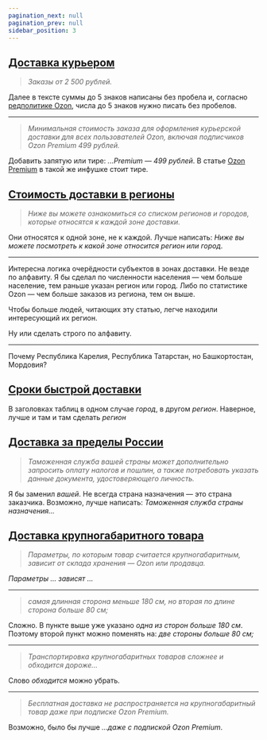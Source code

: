 ```yaml
---
pagination_next: null
pagination_prev: null
sidebar_position: 3
---
```



## [Доставка курьером](https://docs.ozon.ru/common/dostavka/stoimost-dostavki/?country=RU#%d0%b4%d0%be%d1%81%d1%82%d0%b0%d0%b2%d0%ba%d0%b0-%d0%ba%d1%83%d1%80%d1%8c%d0%b5%d1%80%d0%be%d0%bc) 

> *Заказы от 2 500 рублей.*

Далее в тексте суммы до 5 знаков написаны без пробела и, согласно [редполитике Ozon](https://drive.google.com/file/d/1IU3OL2CYD_XvWeKwZPkb_u0TxpIC5GzP), числа до 5 знаков нужно писать без пробелов.

----

> *Минимальная стоимость заказа для оформления курьерской доставки для всех пользователей Ozon, включая подписчиков Ozon Premium 499 рублей.*

Добавить запятую или тире: *...Premium — 499 рублей*.
В статье [Ozon Premium](https://docs.ozon.ru/common/ozon-premium/) в такой же инфушке стоит тире.

## [Стоимость доставки в регионы](https://docs.ozon.ru/common/dostavka/stoimost-dostavki/?country=RU#%d1%81%d1%82%d0%be%d0%b8%d0%bc%d0%be%d1%81%d1%82%d1%8c-%d0%b4%d0%be%d1%81%d1%82%d0%b0%d0%b2%d0%ba%d0%b8-%d0%b2-%d1%80%d0%b5%d0%b3%d0%b8%d0%be%d0%bd%d1%8b)

> *Ниже вы можете ознакомиться со списком регионов и городов, которые относятся к каждой зоне доставки.*

Они относятся к одной зоне, не к каждой. Лучше написать: *Ниже вы можете посмотреть к какой зоне относится регион или город*.

----

Интересна логика очерёдности субъектов в зонах доставки. Не везде по алфавиту. Я бы сделал по численности населения — чем больше население, тем раньше указан регион или город. Либо по статистике Ozon — чем больше заказов из региона, тем он выше. 

Чтобы больше людей, читающих эту статью, легче находили интересующий их регион.

Ну или сделать строго по алфавиту.

----

Почему Республика Карелия, Республика Татарстан, но Башкортостан, Мордовия?

## [Сроки быстрой доставки](https://docs.ozon.ru/common/dostavka/stoimost-dostavki/?country=RU#%d1%81%d1%80%d0%be%d0%ba%d0%b8-%d0%b1%d1%8b%d1%81%d1%82%d1%80%d0%be%d0%b9-%d0%b4%d0%be%d1%81%d1%82%d0%b0%d0%b2%d0%ba%d0%b8)

В заголовках таблиц в одном случае *город*, в другом *регион*. Наверное, лучше и там и там сделать *регион*

## [Доставка за пределы России](https://docs.ozon.ru/common/dostavka/stoimost-dostavki/?country=RU#%d0%b4%d0%be%d1%81%d1%82%d0%b0%d0%b2%d0%ba%d0%b0-%d0%b7%d0%b0-%d0%bf%d1%80%d0%b5%d0%b4%d0%b5%d0%bb%d1%8b-%d1%80%d0%be%d1%81%d1%81%d0%b8%d0%b8)

> *Таможенная служба вашей страны может дополнительно запросить оплату налогов и пошлин, а также потребовать указать данные документа, удостоверяющего личность.*

Я бы заменил *вашей*. Не всегда страна назначения — это страна заказчика. Возможно, лучше написать: *Таможенная служба страны назначения...*

## [Доставка крупногабаритного товара](https://docs.ozon.ru/common/dostavka/stoimost-dostavki/?country=RU#%d0%b4%d0%be%d1%81%d1%82%d0%b0%d0%b2%d0%ba%d0%b0-%d0%ba%d1%80%d1%83%d0%bf%d0%bd%d0%be%d0%b3%d0%b0%d0%b1%d0%b0%d1%80%d0%b8%d1%82%d0%bd%d0%be%d0%b3%d0%be-%d1%82%d0%be%d0%b2%d0%b0%d1%80%d0%b0)

> *Параметры, по которым товар считается крупногабаритным, зависит от склада хранения — Ozon или продавца.*

*Параметры ... зависят ...*

----

> *самая длинная сторона меньше 180 см, но вторая по длине сторона больше 80 см;*

Сложно. В пункте выше уже указано *одна из сторон больше 180 см*. Поэтому второй пункт можно поменять на: *две стороны больше 80 см;*

----

> *Транспортировка крупногабаритных товаров сложнее и обходится дороже...*

Слово *обходится* можно убрать.

----

> *Бесплатная доставка не распространяется на крупногабаритный товар даже при подписке Ozon Premium.*

Возможно, было бы лучше *...даже с подпиской Ozon Premium*.